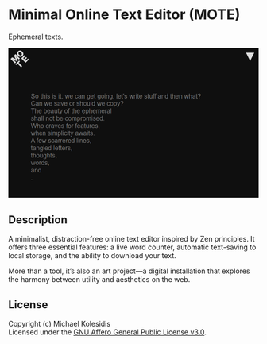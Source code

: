 # Minimal Online Text Editor (MOTE)

Ephemeral texts.

![Screenshot](./screenshot.png)

## Description

A minimalist, distraction-free online text editor inspired by Zen principles. It offers three essential features: a live word counter, automatic text-saving to local storage, and the ability to download your text.

More than a tool, it’s also an art project—a digital installation that explores the harmony between utility and aesthetics on the web.

## License

Copyright (c) Michael Kolesidis  
Licensed under the [GNU Affero General Public License v3.0](https://www.gnu.org/licenses/agpl-3.0.html).
